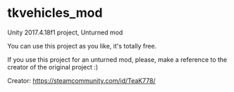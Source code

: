 # tkvehicles_mod
Unity 2017.4.18f1 project, Unturned mod

You can use this project as you like, it's totally free.

If you use this project for an unturned mod, please, make a reference to the creator of the original project :)

Creator: https://steamcommunity.com/id/TeaK778/

